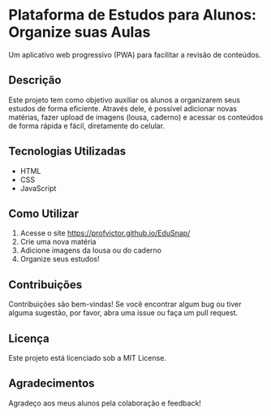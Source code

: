 # Plataforma de Estudos para Alunos: Organize suas Aulas

Um aplicativo web progressivo (PWA) para facilitar a revisão de conteúdos.

## Descrição
Este projeto tem como objetivo auxiliar os alunos a organizarem seus estudos de forma eficiente. Através dele, é possível adicionar novas matérias, fazer upload de imagens (lousa, caderno) e acessar os conteúdos de forma rápida e fácil, diretamente do celular.

## Tecnologias Utilizadas
* HTML
* CSS
* JavaScript

## Como Utilizar
1. Acesse o site https://profvictor.github.io/EduSnap/
2. Crie uma nova matéria
3. Adicione imagens da lousa ou do caderno
4. Organize seus estudos!

## Contribuições
Contribuições são bem-vindas! Se você encontrar algum bug ou tiver alguma sugestão, por favor, abra uma issue ou faça um pull request.

## Licença
Este projeto está licenciado sob a MIT License.

## Agradecimentos
Agradeço aos meus alunos pela colaboração e feedback!
